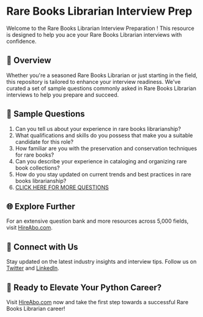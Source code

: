 # Rare Books Librarian Interview Prep

Welcome to the Rare Books Librarian Interview Preparation ! This resource is designed to help you ace your Rare Books Librarian interviews with confidence.

## 🚀 Overview

Whether you're a seasoned Rare Books Librarian or just starting in the field, this repository is tailored to enhance your interview readiness. We've curated a set of sample questions commonly asked in Rare Books Librarian interviews to help you prepare and succeed.

## 📝 Sample Questions

1. Can you tell us about your experience in rare books librarianship?
2. What qualifications and skills do you possess that make you a suitable candidate for this role?
3. How familiar are you with the preservation and conservation techniques for rare books?
4. Can you describe your experience in cataloging and organizing rare book collections?
5. How do you stay updated on current trends and best practices in rare books librarianship?
6. [CLICK HERE FOR MORE QUESTIONS](https://hireabo.com/job/18_0_18/Rare%20Books%20Librarian)

## 🌐 Explore Further

For an extensive question bank and more resources across 5,000 fields, visit [HireAbo.com](https://www.hireabo.com).

## 📱 Connect with Us

Stay updated on the latest industry insights and interview tips. Follow us on [Twitter](https://twitter.com/hireabo) and [LinkedIn](https://www.linkedin.com/in/hire-abo-3609972a8/).

## 🚀 Ready to Elevate Your Python Career?

Visit [HireAbo.com](https://www.hireabo.com) now and take the first step towards a successful Rare Books Librarian career!